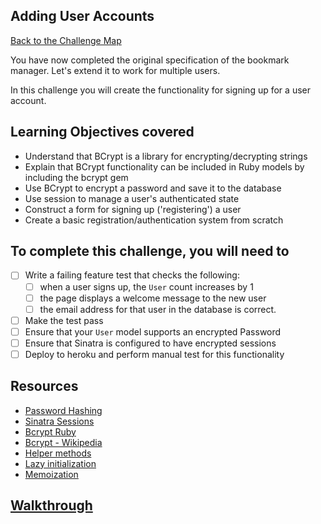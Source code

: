 ## Adding User Accounts

[Back to the Challenge Map](00_challenge_map.md)

You have now completed the original specification of the bookmark manager. Let's extend it to work for multiple users.

In this challenge you will create the functionality for signing up for a user account.

## Learning Objectives covered

* Understand that BCrypt is a library for encrypting/decrypting strings
* Explain that BCrypt functionality can be included in Ruby models by including the bcrypt gem
* Use BCrypt to encrypt a password and save it to the database
* Use session to manage a user's authenticated state
* Construct a form for signing up ('registering') a user
* Create a basic registration/authentication system from scratch

## To complete this challenge, you will need to

- [ ] Write a failing feature test that checks the following:
  - [ ] when a user signs up, the `User` count increases by 1
  - [ ] the page displays a welcome message to the new user
  - [ ] the email address for that user in the database is correct.
- [ ] Make the test pass
- [ ] Ensure that your `User` model supports an encrypted Password
- [ ] Ensure that Sinatra is configured to have encrypted sessions
- [ ] Deploy to heroku and perform manual test for this functionality

## Resources

* [Password Hashing](https://crackstation.net/hashing-security.html)
* [Sinatra Sessions](http://www.sinatrarb.com/intro.html#Using%20Sessions)
* [Bcrypt Ruby](https://github.com/codahale/bcrypt-ruby)
* [Bcrypt - Wikipedia](https://en.wikipedia.org/wiki/Bcrypt)
* [Helper methods](http://www.sinatrarb.com/intro.html#Helpers)
* [Lazy initialization](http://blog.jayfields.com/2007/07/ruby-lazily-initialized-attributes.html)
* [Memoization](http://gavinmiller.io/2013/basics-of-ruby-memoization/)

## [Walkthrough](walkthroughs/18.md)
